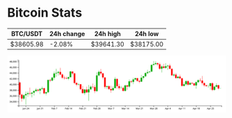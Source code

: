 # Bitcoin Stats

BTC/USDT|24h change|24h high|24h low|
|---|---|---|---|
|$38605.98|-2.08%|$39641.30|$38175.00|

<img src="./chart.svg">
